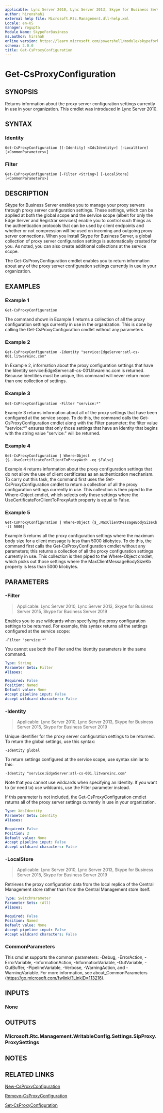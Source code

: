 ```yaml
---
applicable: Lync Server 2010, Lync Server 2013, Skype for Business Server 2015, Skype for Business Server 2019
author: hirenshah1
external help file: Microsoft.Rtc.Management.dll-help.xml
Locale: en-US
manager: rogupta
Module Name: SkypeForBusiness
ms.author: hirshah
online version: https://learn.microsoft.com/powershell/module/skypeforbusiness/get-csproxyconfiguration
schema: 2.0.0
title: Get-CsProxyConfiguration
---
```


# Get-CsProxyConfiguration

## SYNOPSIS
Returns information about the proxy server configuration settings currently in use in your organization.
This cmdlet was introduced in Lync Server 2010.


## SYNTAX

### Identity
```
Get-CsProxyConfiguration [[-Identity] <XdsIdentity>] [-LocalStore] [<CommonParameters>]
```

### Filter
```
Get-CsProxyConfiguration [-Filter <String>] [-LocalStore] [<CommonParameters>]
```

## DESCRIPTION
Skype for Business Server enables you to manage your proxy servers through proxy server configuration settings.
These settings, which can be applied at both the global scope and the service scope (albeit for only the Edge Server and Registrar services) enable you to control such things as the authentication protocols that can be used by client endpoints and whether or not compression will be used on incoming and outgoing proxy server connections.
When you install Skype for Business Server, a global collection of proxy server configuration settings is automatically created for you.
As noted, you can also create additional collections at the service scope.

The Get-CsProxyConfiguration cmdlet enables you to return information about any of the proxy server configuration settings currently in use in your organization.


## EXAMPLES

### Example 1
```
Get-CsProxyConfiguration
```

The command shown in Example 1 returns a collection of all the proxy configuration settings currently in use in the organization.
This is done by calling the Get-CsProxyConfiguration cmdlet without any parameters.

### Example 2
```
Get-CsProxyConfiguration -Identity "service:EdgeServer:atl-cs-001.litwareinc.com"
```

In Example 2, information about the proxy configuration settings that have the Identity service:EdgeServer:atl-cs-001.litwareinc.com is returned.
Because Identities must be unique, this command will never return more than one collection of settings.

### Example 3
```
Get-CsProxyConfiguration -Filter "service:*"
```

Example 3 returns information about all of the proxy settings that have been configured at the service scope.
To do this, the command calls the Get-CsProxyConfiguration cmdlet along with the Filter parameter; the filter value "service:*" ensures that only those settings that have an Identity that begins with the string value "service:" will be returned.

### Example 4
```
Get-CsProxyConfiguration | Where-Object {$_.UseCertificateForClientToProxyAuth -eq $False}
```

Example 4 returns information about the proxy configuration settings that do not allow the use of client certificates as an authentication mechanism.
To carry out this task, the command first uses the Get-CsProxyConfiguration cmdlet to return a collection of all the proxy configuration settings currently in use.
This collection is then piped to the Where-Object cmdlet, which selects only those settings where the UseCertificateForClientToProxyAuth property is equal to False.

### Example 5
```
Get-CsProxyConfiguration | Where-Object {$_.MaxClientMessageBodySizeKb -lt 5000}
```

Example 5 returns all the proxy configuration settings where the maximum body size for a client message is less than 5000 kilobytes.
To do this, the command first calls the Get-CsProxyConfiguration cmdlet without any parameters; this returns a collection of all the proxy configuration settings currently in use.
This collection is then piped to the Where-Object cmdlet, which picks out those settings where the MaxClientMessageBodySizeKb property is less than 5000 kilobytes.


## PARAMETERS

### -Filter

> Applicable: Lync Server 2010, Lync Server 2013, Skype for Business Server 2015, Skype for Business Server 2019

Enables you to use wildcards when specifying the proxy configuration settings to be returned.
For example, this syntax returns all the settings configured at the service scope:

`-Filter "service:*"`

You cannot use both the Filter and the Identity parameters in the same command.

```yaml
Type: String
Parameter Sets: Filter
Aliases:

Required: False
Position: Named
Default value: None
Accept pipeline input: False
Accept wildcard characters: False
```

### -Identity

> Applicable: Lync Server 2010, Lync Server 2013, Skype for Business Server 2015, Skype for Business Server 2019

Unique identifier for the proxy server configuration settings to be returned.
To return the global settings, use this syntax:

`-Identity global`

To return settings configured at the service scope, use syntax similar to this:

`-Identity "service:EdgeServer:atl-cs-001.litwareinc.com"`

Note that you cannot use wildcards when specifying an Identity.
If you want to (or need to) use wildcards, use the Filter parameter instead.

If this parameter is not included, the Get-CsProxyConfiguration cmdlet returns all of the proxy server settings currently in use in your organization.

```yaml
Type: XdsIdentity
Parameter Sets: Identity
Aliases:

Required: False
Position: 2
Default value: None
Accept pipeline input: False
Accept wildcard characters: False
```

### -LocalStore

> Applicable: Lync Server 2010, Lync Server 2013, Skype for Business Server 2015, Skype for Business Server 2019

Retrieves the proxy configuration data from the local replica of the Central Management store rather than from the Central Management store itself.

```yaml
Type: SwitchParameter
Parameter Sets: (All)
Aliases:

Required: False
Position: Named
Default value: None
Accept pipeline input: False
Accept wildcard characters: False
```

### CommonParameters
This cmdlet supports the common parameters: -Debug, -ErrorAction, -ErrorVariable, -InformationAction, -InformationVariable, -OutVariable, -OutBuffer, -PipelineVariable, -Verbose, -WarningAction, and -WarningVariable. For more information, see about_CommonParameters (https://go.microsoft.com/fwlink/?LinkID=113216).

## INPUTS

### None


## OUTPUTS

### Microsoft.Rtc.Management.WritableConfig.Settings.SipProxy.ProxySettings


## NOTES


## RELATED LINKS

[New-CsProxyConfiguration](New-CsProxyConfiguration.md)

[Remove-CsProxyConfiguration](Remove-CsProxyConfiguration.md)

[Set-CsProxyConfiguration](Set-CsProxyConfiguration.md)
